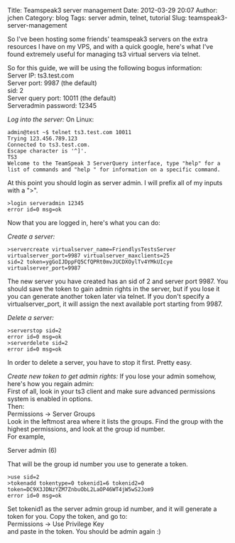 Title: Teamspeak3 server management
Date: 2012-03-29 20:07
Author: jchen
Category: blog
Tags: server admin, telnet, tutorial
Slug: teamspeak3-server-management

So I've been hosting some friends' teamspeak3 servers on the extra
resources I have on my VPS, and with a quick google, here's what I've
found extremely useful for managing ts3 virtual servers via telnet.

<!-- PELICAN_END_SUMMARY -->

So for this guide, we will be using the following bogus information:  
Server IP: ts3.test.com  
Server port: 9987 (the default)  
sid: 2  
Server query port: 10011 (the default)  
Serveradmin password: 12345  

*Log into the server:*
On Linux:

    admin@test ~$ telnet ts3.test.com 10011
    Trying 123.456.789.123
    Connected to ts3.test.com.
    Escape character is '^]'.
    TS3
    Welcome to the TeamSpeak 3 ServerQuery interface, type "help" for a list of commands and "help " for information on a specific command.

At this point you should login as server admin. I will prefix all of my
inputs with a "\>".

    >login serveradmin 12345
    error id=0 msg=ok

Now that you are logged in, here's what you can do:

*Create a server:*

    >servercreate virtualserver_name=FriendlysTestsServer virtualserver_port=9987 virtualserver_maxclients=25
    sid=2 token=ygGoIJDppFQ5CfQPRt0mvJUCDXOylTv4YMkUIcye virtualserver_port=9987

The new server you have created has an sid of 2 and server port 9987.
You should save the token to gain admin rights in the server, but if you
lose it you can generate another token later via telnet. If you don't
specify a virtualserver\_port, it will assign the next available port
starting from 9987.

*Delete a server:*

    >serverstop sid=2
    error id=0 msg=ok
    >serverdelete sid=2
    error id=0 msg=ok

In order to delete a server, you have to stop it first. Pretty easy.

*Create new token to get admin rights:*
If you lose your admin somehow, here's how you regain admin:  
First of all, look in your ts3 client and make sure advanced
permissions system is enabled in options.  
Then:  
Permissions -\> Server Groups  
Look in the leftmost area where it lists the groups. Find the group
with the highest permissions, and look at the group id number.  
For example,

Server admin (6)

That will be the group id number you use to generate a token.

```
>use sid=2
>tokenadd tokentype=0 tokenid1=6 tokenid2=0
token=DC9X3JDNzYZM7ZnbuObL2LaOP46WT4jW5wS2Jom9
error id=0 msg=ok
```

Set tokenid1 as the server admin group id number, and it will generate a
token for you. Copy the token, and go to:  
Permissions -\> Use Privilege Key  
and paste in the token. You should be admin again :)

